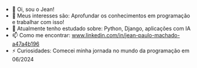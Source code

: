- 👋 Oi, sou o Jean!
- 👀 Meus interesses são: Aprofundar os conhecimentos em programação e trabalhar com isso!
- 🌱 Atualmente tenho estudado sobre: Python, Django, aplicações com IA 
- 📫 Como me encontrar: www.linkedin.com/in/jean-paulo-machado-a47a4b196
- ⚡ Curiosidades: Comecei minha jornada no mundo da programação em 06/2024

<!---
paulo-jean/paulo-jean is a ✨ special ✨ repository because its `README.md` (this file) appears on your GitHub profile.
You can click the Preview link to take a look at your changes.
--->
